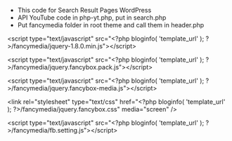 - This code for Search Result Pages WordPress
- API YouTube code in php-yt.php, put in search.php
- Put fancymedia folder in root theme and call them in header.php

&lt;script type=&quot;text/javascript&quot; src=&quot;&lt;?php bloginfo( &#039;template_url&#039; ); ?&gt;/fancymedia/jquery-1.8.0.min.js&quot;&gt;&lt;/script&gt;

&lt;script type=&quot;text/javascript&quot; src=&quot;&lt;?php bloginfo( &#039;template_url&#039; ); ?&gt;/fancymedia/jquery.fancybox.pack.js&quot;&gt;&lt;/script&gt;

&lt;script type=&quot;text/javascript&quot; src=&quot;&lt;?php bloginfo( &#039;template_url&#039; ); ?&gt;/fancymedia/jquery.fancybox-media.js&quot;&gt;&lt;/script&gt;

&lt;link rel=&quot;stylesheet&quot; type=&quot;text/css&quot; href=&quot;&lt;?php bloginfo( &#039;template_url&#039; ); ?&gt;/fancymedia/jquery.fancybox.css&quot; media=&quot;screen&quot; /&gt;

&lt;script type=&quot;text/javascript&quot; src=&quot;&lt;?php bloginfo( &#039;template_url&#039; ); ?&gt;/fancymedia/fb.setting.js&quot;&gt;&lt;/script&gt;
